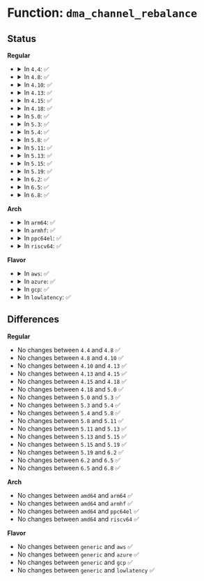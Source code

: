 # Function: <code>dma_channel_rebalance</code>

## Status
<b>Regular</b>
<ul>
<li>
<details>
<summary>In <code>4.4</code>: ✅</summary>

```c
void dma_channel_rebalance();
```

**Collision:** Unique Static

**Inline:** No

**Transformation:** False

**Instances:**

```
In drivers/dma/dmaengine.c (ffffffff814bcb70)
Location: drivers/dma/dmaengine.c:440
Inline: False
Direct callers:
  - drivers/dma/dmaengine.c:dmaengine_get
  - drivers/dma/dmaengine.c:dma_async_device_unregister
  - drivers/dma/dmaengine.c:dma_async_device_register
```
**Symbols:**

```
ffffffff814bcb70-ffffffff814bcdd8: dma_channel_rebalance (STB_LOCAL)
```
</details>
</li>
<li>
<details>
<summary>In <code>4.8</code>: ✅</summary>

```c
void dma_channel_rebalance();
```

**Collision:** Unique Static

**Inline:** No

**Transformation:** False

**Instances:**

```
In drivers/dma/dmaengine.c (ffffffff8150c600)
Location: drivers/dma/dmaengine.c:444
Inline: False
Direct callers:
  - drivers/dma/dmaengine.c:dma_async_device_unregister
  - drivers/dma/dmaengine.c:dma_async_device_register
  - drivers/dma/dmaengine.c:dmaengine_get
```
**Symbols:**

```
ffffffff8150c600-ffffffff8150c862: dma_channel_rebalance (STB_LOCAL)
```
</details>
</li>
<li>
<details>
<summary>In <code>4.10</code>: ✅</summary>

```c
void dma_channel_rebalance();
```

**Collision:** Unique Static

**Inline:** No

**Transformation:** False

**Instances:**

```
In drivers/dma/dmaengine.c (ffffffff81538710)
Location: drivers/dma/dmaengine.c:444
Inline: False
Direct callers:
  - drivers/dma/dmaengine.c:dma_async_device_unregister
  - drivers/dma/dmaengine.c:dma_async_device_register
  - drivers/dma/dmaengine.c:dmaengine_get
```
**Symbols:**

```
ffffffff81538710-ffffffff81538974: dma_channel_rebalance (STB_LOCAL)
```
</details>
</li>
<li>
<details>
<summary>In <code>4.13</code>: ✅</summary>

```c
void dma_channel_rebalance();
```

**Collision:** Unique Static

**Inline:** No

**Transformation:** False

**Instances:**

```
In drivers/dma/dmaengine.c (ffffffff8154c020)
Location: drivers/dma/dmaengine.c:444
Inline: False
Direct callers:
  - drivers/dma/dmaengine.c:dma_async_device_unregister
  - drivers/dma/dmaengine.c:dma_async_device_register
  - drivers/dma/dmaengine.c:dmaengine_get
```
**Symbols:**

```
ffffffff8154c020-ffffffff8154c278: dma_channel_rebalance (STB_LOCAL)
```
</details>
</li>
<li>
<details>
<summary>In <code>4.15</code>: ✅</summary>

```c
void dma_channel_rebalance();
```

**Collision:** Unique Static

**Inline:** No

**Transformation:** False

**Instances:**

```
In drivers/dma/dmaengine.c (ffffffff815afb60)
Location: drivers/dma/dmaengine.c:444
Inline: False
Direct callers:
  - drivers/dma/dmaengine.c:dma_async_device_unregister
  - drivers/dma/dmaengine.c:dma_async_device_register
  - drivers/dma/dmaengine.c:dmaengine_get
```
**Symbols:**

```
ffffffff815afb60-ffffffff815afd99: dma_channel_rebalance (STB_LOCAL)
```
</details>
</li>
<li>
<details>
<summary>In <code>4.18</code>: ✅</summary>

```c
void dma_channel_rebalance();
```

**Collision:** Unique Static

**Inline:** No

**Transformation:** False

**Instances:**

```
In drivers/dma/dmaengine.c (ffffffff815e7f20)
Location: drivers/dma/dmaengine.c:444
Inline: False
Direct callers:
  - drivers/dma/dmaengine.c:dma_async_device_unregister
  - drivers/dma/dmaengine.c:dma_async_device_register
  - drivers/dma/dmaengine.c:dmaengine_get
```
**Symbols:**

```
ffffffff815e7f20-ffffffff815e8179: dma_channel_rebalance (STB_LOCAL)
```
</details>
</li>
<li>
<details>
<summary>In <code>5.0</code>: ✅</summary>

```c
void dma_channel_rebalance();
```

**Collision:** Unique Static

**Inline:** No

**Transformation:** False

**Instances:**

```
In drivers/dma/dmaengine.c (ffffffff81601f50)
Location: drivers/dma/dmaengine.c:442
Inline: False
Direct callers:
  - drivers/dma/dmaengine.c:dma_async_device_unregister
  - drivers/dma/dmaengine.c:dma_async_device_register
  - drivers/dma/dmaengine.c:dmaengine_get
```
**Symbols:**

```
ffffffff81601f50-ffffffff816021a9: dma_channel_rebalance (STB_LOCAL)
```
</details>
</li>
<li>
<details>
<summary>In <code>5.3</code>: ✅</summary>

```c
void dma_channel_rebalance();
```

**Collision:** Unique Static

**Inline:** No

**Transformation:** False

**Instances:**

```
In drivers/dma/dmaengine.c (ffffffff81634830)
Location: drivers/dma/dmaengine.c:432
Inline: False
Direct callers:
  - drivers/dma/dmaengine.c:dma_async_device_unregister
  - drivers/dma/dmaengine.c:dma_async_device_register
  - drivers/dma/dmaengine.c:dmaengine_get
```
**Symbols:**

```
ffffffff81634830-ffffffff81634a79: dma_channel_rebalance (STB_LOCAL)
```
</details>
</li>
<li>
<details>
<summary>In <code>5.4</code>: ✅</summary>

```c
void dma_channel_rebalance();
```

**Collision:** Unique Static

**Inline:** No

**Transformation:** False

**Instances:**

```
In drivers/dma/dmaengine.c (ffffffff81656550)
Location: drivers/dma/dmaengine.c:432
Inline: False
Direct callers:
  - drivers/dma/dmaengine.c:dma_async_device_unregister
  - drivers/dma/dmaengine.c:dma_async_device_register
  - drivers/dma/dmaengine.c:dmaengine_get
```
**Symbols:**

```
ffffffff81656550-ffffffff81656799: dma_channel_rebalance (STB_LOCAL)
```
</details>
</li>
<li>
<details>
<summary>In <code>5.8</code>: ✅</summary>

```c
void dma_channel_rebalance();
```

**Collision:** Unique Static

**Inline:** No

**Transformation:** False

**Instances:**

```
In drivers/dma/dmaengine.c (ffffffff81706f00)
Location: drivers/dma/dmaengine.c:361
Inline: False
Direct callers:
  - drivers/dma/dmaengine.c:dma_async_device_unregister
  - drivers/dma/dmaengine.c:dma_async_device_unregister
  - drivers/dma/dmaengine.c:dma_async_device_register
  - drivers/dma/dmaengine.c:dma_async_device_channel_unregister
  - drivers/dma/dmaengine.c:dma_async_device_channel_register
  - drivers/dma/dmaengine.c:dmaengine_get
  - drivers/dma/dmaengine.c:dma_chan_get
```
**Symbols:**

```
ffffffff81706f00-ffffffff81707079: dma_channel_rebalance (STB_LOCAL)
```
</details>
</li>
<li>
<details>
<summary>In <code>5.11</code>: ✅</summary>

```c
void dma_channel_rebalance();
```

**Collision:** Unique Static

**Inline:** No

**Transformation:** False

**Instances:**

```
In drivers/dma/dmaengine.c (ffffffff81724340)
Location: drivers/dma/dmaengine.c:361
Inline: False
Direct callers:
  - drivers/dma/dmaengine.c:dma_async_device_unregister
  - drivers/dma/dmaengine.c:dma_async_device_unregister
  - drivers/dma/dmaengine.c:dma_async_device_register
  - drivers/dma/dmaengine.c:dma_async_device_channel_unregister
  - drivers/dma/dmaengine.c:dma_async_device_channel_register
  - drivers/dma/dmaengine.c:dmaengine_get
  - drivers/dma/dmaengine.c:dma_chan_get
```
**Symbols:**

```
ffffffff81724340-ffffffff817244b9: dma_channel_rebalance (STB_LOCAL)
```
</details>
</li>
<li>
<details>
<summary>In <code>5.13</code>: ✅</summary>

```c
void dma_channel_rebalance();
```

**Collision:** Unique Static

**Inline:** No

**Transformation:** False

**Instances:**

```
In drivers/dma/dmaengine.c (ffffffff81705670)
Location: drivers/dma/dmaengine.c:361
Inline: False
Direct callers:
  - drivers/dma/dmaengine.c:dma_async_device_unregister
  - drivers/dma/dmaengine.c:dma_async_device_unregister
  - drivers/dma/dmaengine.c:dma_async_device_register
  - drivers/dma/dmaengine.c:dma_async_device_channel_unregister
  - drivers/dma/dmaengine.c:dma_async_device_channel_register
  - drivers/dma/dmaengine.c:dmaengine_get
  - drivers/dma/dmaengine.c:dma_chan_get
```
**Symbols:**

```
ffffffff81705670-ffffffff8170583e: dma_channel_rebalance (STB_LOCAL)
```
</details>
</li>
<li>
<details>
<summary>In <code>5.15</code>: ✅</summary>

```c
void dma_channel_rebalance();
```

**Collision:** Unique Static

**Inline:** No

**Transformation:** False

**Instances:**

```
In drivers/dma/dmaengine.c (ffffffff81780f50)
Location: drivers/dma/dmaengine.c:361
Inline: False
Direct callers:
  - drivers/dma/dmaengine.c:dma_async_device_unregister
  - drivers/dma/dmaengine.c:dma_async_device_unregister
  - drivers/dma/dmaengine.c:dma_async_device_register
  - drivers/dma/dmaengine.c:dma_async_device_channel_unregister
  - drivers/dma/dmaengine.c:dma_async_device_channel_register
  - drivers/dma/dmaengine.c:dmaengine_get
  - drivers/dma/dmaengine.c:dma_chan_get
```
**Symbols:**

```
ffffffff81780f50-ffffffff817811c2: dma_channel_rebalance (STB_LOCAL)
```
</details>
</li>
<li>
<details>
<summary>In <code>5.19</code>: ✅</summary>

```c
void dma_channel_rebalance();
```

**Collision:** Unique Static

**Inline:** No

**Transformation:** False

**Instances:**

```
In drivers/dma/dmaengine.c (ffffffff818b7770)
Location: drivers/dma/dmaengine.c:361
Inline: False
Direct callers:
  - drivers/dma/dmaengine.c:dma_async_device_unregister
  - drivers/dma/dmaengine.c:dma_async_device_unregister
  - drivers/dma/dmaengine.c:dma_async_device_register
  - drivers/dma/dmaengine.c:dma_async_device_channel_unregister
  - drivers/dma/dmaengine.c:dma_async_device_channel_register
  - drivers/dma/dmaengine.c:dmaengine_get
  - drivers/dma/dmaengine.c:dma_chan_get
```
**Symbols:**

```
ffffffff818b7770-ffffffff818b7b1c: dma_channel_rebalance (STB_LOCAL)
```
</details>
</li>
<li>
<details>
<summary>In <code>6.2</code>: ✅</summary>

```c
void dma_channel_rebalance();
```

**Collision:** Unique Static

**Inline:** No

**Transformation:** False

**Instances:**

```
In drivers/dma/dmaengine.c (ffffffff81a04980)
Location: drivers/dma/dmaengine.c:361
Inline: False
Direct callers:
  - drivers/dma/dmaengine.c:dma_async_device_unregister
  - drivers/dma/dmaengine.c:dma_async_device_unregister
  - drivers/dma/dmaengine.c:dma_async_device_register
  - drivers/dma/dmaengine.c:dma_async_device_channel_unregister
  - drivers/dma/dmaengine.c:dma_async_device_channel_register
  - drivers/dma/dmaengine.c:dmaengine_get
  - drivers/dma/dmaengine.c:dma_chan_get
```
**Symbols:**

```
ffffffff81a04980-ffffffff81a04d63: dma_channel_rebalance (STB_LOCAL)
```
</details>
</li>
<li>
<details>
<summary>In <code>6.5</code>: ✅</summary>

```c
void dma_channel_rebalance();
```

**Collision:** Unique Static

**Inline:** No

**Transformation:** False

**Instances:**

```
In drivers/dma/dmaengine.c (ffffffff81a4d7e0)
Location: drivers/dma/dmaengine.c:361
Inline: False
Direct callers:
  - drivers/dma/dmaengine.c:dma_async_device_unregister
  - drivers/dma/dmaengine.c:dma_async_device_unregister
  - drivers/dma/dmaengine.c:dma_async_device_register
  - drivers/dma/dmaengine.c:dma_async_device_channel_unregister
  - drivers/dma/dmaengine.c:dma_async_device_channel_register
  - drivers/dma/dmaengine.c:dmaengine_get
  - drivers/dma/dmaengine.c:dma_chan_get
```
**Symbols:**

```
ffffffff81a4d7e0-ffffffff81a4dbc6: dma_channel_rebalance (STB_LOCAL)
```
</details>
</li>
<li>
<details>
<summary>In <code>6.8</code>: ✅</summary>

```c
void dma_channel_rebalance();
```

**Collision:** Unique Static

**Inline:** No

**Transformation:** False

**Instances:**

```
In drivers/dma/dmaengine.c (ffffffff81a99480)
Location: drivers/dma/dmaengine.c:361
Inline: False
Direct callers:
  - drivers/dma/dmaengine.c:dma_async_device_unregister
  - drivers/dma/dmaengine.c:dma_async_device_unregister
  - drivers/dma/dmaengine.c:dma_async_device_register
  - drivers/dma/dmaengine.c:dma_async_device_channel_unregister
  - drivers/dma/dmaengine.c:dma_async_device_channel_register
  - drivers/dma/dmaengine.c:dmaengine_get
  - drivers/dma/dmaengine.c:dma_chan_get
```
**Symbols:**

```
ffffffff81a99480-ffffffff81a99866: dma_channel_rebalance (STB_LOCAL)
```
</details>
</li>
</ul>
<b>Arch</b>
<ul>
<li>
<details>
<summary>In <code>arm64</code>: ✅</summary>

```c
void dma_channel_rebalance();
```

**Collision:** Unique Static

**Inline:** No

**Transformation:** False

**Instances:**

```
In drivers/dma/dmaengine.c (ffff8000107fc220)
Location: drivers/dma/dmaengine.c:432
Inline: False
Direct callers:
  - drivers/dma/dmaengine.c:dma_async_device_unregister
  - drivers/dma/dmaengine.c:dma_async_device_register
  - drivers/dma/dmaengine.c:dmaengine_get
```
**Symbols:**

```
ffff8000107fc220-ffff8000107fc540: dma_channel_rebalance (STB_LOCAL)
```
</details>
</li>
<li>
<details>
<summary>In <code>armhf</code>: ✅</summary>

```c
void dma_channel_rebalance();
```

**Collision:** Unique Static

**Inline:** No

**Transformation:** False

**Instances:**

```
In drivers/dma/dmaengine.c (c091e1bc)
Location: drivers/dma/dmaengine.c:432
Inline: False
Direct callers:
  - drivers/dma/dmaengine.c:dma_async_device_unregister
  - drivers/dma/dmaengine.c:dma_async_device_register
  - drivers/dma/dmaengine.c:dmaengine_get
```
**Symbols:**

```
c091e1bc-c091e47c: dma_channel_rebalance (STB_LOCAL)
```
</details>
</li>
<li>
<details>
<summary>In <code>ppc64el</code>: ✅</summary>

```c
void dma_channel_rebalance();
```

**Collision:** Unique Static

**Inline:** No

**Transformation:** False

**Instances:**

```
In drivers/dma/dmaengine.c (c0000000008c70d0)
Location: drivers/dma/dmaengine.c:432
Inline: False
Direct callers:
  - drivers/dma/dmaengine.c:dma_async_device_unregister
  - drivers/dma/dmaengine.c:dma_async_device_register
  - drivers/dma/dmaengine.c:dmaengine_get
```
**Symbols:**

```
c0000000008c70d0-c0000000008c7508: dma_channel_rebalance (STB_LOCAL)
```
</details>
</li>
<li>
<details>
<summary>In <code>riscv64</code>: ✅</summary>

```c
void dma_channel_rebalance();
```

**Collision:** Unique Static

**Inline:** No

**Transformation:** False

**Instances:**

```
In drivers/dma/dmaengine.c (ffffffe00051637c)
Location: drivers/dma/dmaengine.c:432
Inline: False
Direct callers:
  - drivers/dma/dmaengine.c:dma_async_device_unregister
  - drivers/dma/dmaengine.c:dma_async_device_register
  - drivers/dma/dmaengine.c:dmaengine_get
```
**Symbols:**

```
ffffffe00051637c-ffffffe0005165e8: dma_channel_rebalance (STB_LOCAL)
```
</details>
</li>
</ul>
<b>Flavor</b>
<ul>
<li>
<details>
<summary>In <code>aws</code>: ✅</summary>

```c
void dma_channel_rebalance();
```

**Collision:** Unique Static

**Inline:** No

**Transformation:** False

**Instances:**

```
In drivers/dma/dmaengine.c (ffffffff8161c3f0)
Location: drivers/dma/dmaengine.c:432
Inline: False
Direct callers:
  - drivers/dma/dmaengine.c:dma_async_device_unregister
  - drivers/dma/dmaengine.c:dma_async_device_register
  - drivers/dma/dmaengine.c:dmaengine_get
```
**Symbols:**

```
ffffffff8161c3f0-ffffffff8161c639: dma_channel_rebalance (STB_LOCAL)
```
</details>
</li>
<li>
<details>
<summary>In <code>azure</code>: ✅</summary>

```c
void dma_channel_rebalance();
```

**Collision:** Unique Static

**Inline:** No

**Transformation:** False

**Instances:**

```
In drivers/dma/dmaengine.c (ffffffff81610ae0)
Location: drivers/dma/dmaengine.c:432
Inline: False
Direct callers:
  - drivers/dma/dmaengine.c:dma_async_device_unregister
  - drivers/dma/dmaengine.c:dma_async_device_register
  - drivers/dma/dmaengine.c:dmaengine_get
```
**Symbols:**

```
ffffffff81610ae0-ffffffff81610d29: dma_channel_rebalance (STB_LOCAL)
```
</details>
</li>
<li>
<details>
<summary>In <code>gcp</code>: ✅</summary>

```c
void dma_channel_rebalance();
```

**Collision:** Unique Static

**Inline:** No

**Transformation:** False

**Instances:**

```
In drivers/dma/dmaengine.c (ffffffff8164a390)
Location: drivers/dma/dmaengine.c:432
Inline: False
Direct callers:
  - drivers/dma/dmaengine.c:dma_async_device_unregister
  - drivers/dma/dmaengine.c:dma_async_device_register
  - drivers/dma/dmaengine.c:dmaengine_get
```
**Symbols:**

```
ffffffff8164a390-ffffffff8164a5d9: dma_channel_rebalance (STB_LOCAL)
```
</details>
</li>
<li>
<details>
<summary>In <code>lowlatency</code>: ✅</summary>

```c
void dma_channel_rebalance();
```

**Collision:** Unique Static

**Inline:** No

**Transformation:** False

**Instances:**

```
In drivers/dma/dmaengine.c (ffffffff81664930)
Location: drivers/dma/dmaengine.c:432
Inline: False
Direct callers:
  - drivers/dma/dmaengine.c:dma_async_device_unregister
  - drivers/dma/dmaengine.c:dma_async_device_register
  - drivers/dma/dmaengine.c:dmaengine_get
```
**Symbols:**

```
ffffffff81664930-ffffffff81664b79: dma_channel_rebalance (STB_LOCAL)
```
</details>
</li>
</ul>

## Differences
<b>Regular</b>
<ul>
<li>
No changes between <code>4.4</code> and <code>4.8</code> ✅
</li>
<li>
No changes between <code>4.8</code> and <code>4.10</code> ✅
</li>
<li>
No changes between <code>4.10</code> and <code>4.13</code> ✅
</li>
<li>
No changes between <code>4.13</code> and <code>4.15</code> ✅
</li>
<li>
No changes between <code>4.15</code> and <code>4.18</code> ✅
</li>
<li>
No changes between <code>4.18</code> and <code>5.0</code> ✅
</li>
<li>
No changes between <code>5.0</code> and <code>5.3</code> ✅
</li>
<li>
No changes between <code>5.3</code> and <code>5.4</code> ✅
</li>
<li>
No changes between <code>5.4</code> and <code>5.8</code> ✅
</li>
<li>
No changes between <code>5.8</code> and <code>5.11</code> ✅
</li>
<li>
No changes between <code>5.11</code> and <code>5.13</code> ✅
</li>
<li>
No changes between <code>5.13</code> and <code>5.15</code> ✅
</li>
<li>
No changes between <code>5.15</code> and <code>5.19</code> ✅
</li>
<li>
No changes between <code>5.19</code> and <code>6.2</code> ✅
</li>
<li>
No changes between <code>6.2</code> and <code>6.5</code> ✅
</li>
<li>
No changes between <code>6.5</code> and <code>6.8</code> ✅
</li>
</ul>
<b>Arch</b>
<ul>
<li>
No changes between <code>amd64</code> and <code>arm64</code> ✅
</li>
<li>
No changes between <code>amd64</code> and <code>armhf</code> ✅
</li>
<li>
No changes between <code>amd64</code> and <code>ppc64el</code> ✅
</li>
<li>
No changes between <code>amd64</code> and <code>riscv64</code> ✅
</li>
</ul>
<b>Flavor</b>
<ul>
<li>
No changes between <code>generic</code> and <code>aws</code> ✅
</li>
<li>
No changes between <code>generic</code> and <code>azure</code> ✅
</li>
<li>
No changes between <code>generic</code> and <code>gcp</code> ✅
</li>
<li>
No changes between <code>generic</code> and <code>lowlatency</code> ✅
</li>
</ul>
